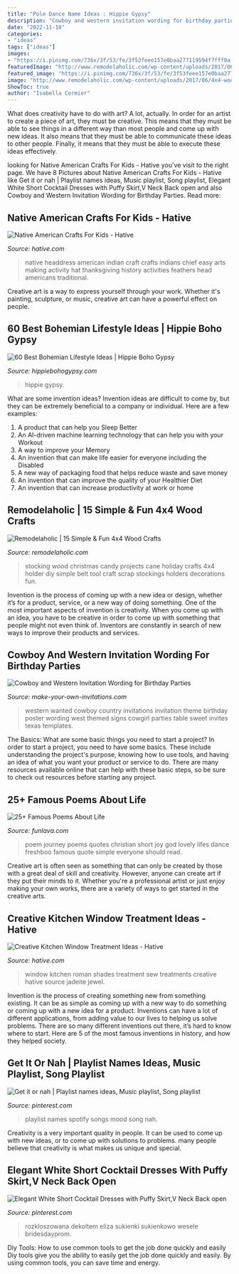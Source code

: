 ```yaml
---
title: "Pole Dance Name Ideas : Hippie Gypsy"
description: "Cowboy and western invitation wording for birthday parties"
date: "2022-11-18"
categories:
- "ideas"
tags: ["ideas"]
images:
- "https://i.pinimg.com/736x/3f/53/fe/3f53feee157e0baa277119594f7fff0a.jpg"
featuredImage: "http://www.remodelaholic.com/wp-content/uploads/2017/06/4x4-wood-craft-projects_Her-Tool-Belt-540x800.jpeg"
featured_image: "https://i.pinimg.com/736x/3f/53/fe/3f53feee157e0baa277119594f7fff0a.jpg"
image: "http://www.remodelaholic.com/wp-content/uploads/2017/06/4x4-wood-craft-projects_Her-Tool-Belt-540x800.jpeg"
ShowToc: true
author: "Isabella Cormier"
---
```



What does creativity have to do with art? A lot, actually. In order for an artist to create a piece of art, they must be creative. This means that they must be able to see things in a different way than most people and come up with new ideas. It also means that they must be able to communicate these ideas to other people. Finally, it means that they must be able to execute these ideas effectively.

	

		
looking for Native American Crafts For Kids - Hative you've visit to the right page. We have 8 Pictures about Native American Crafts For Kids - Hative like Get it or nah | Playlist names ideas, Music playlist, Song playlist, Elegant White Short Cocktail Dresses with Puffy Skirt,V Neck Back open and also Cowboy and Western Invitation Wording for Birthday Parties. Read more:
		
    
## Native American Crafts For Kids - Hative

<img loading=lazy src="https://hative.com/wp-content/uploads/2014/12/native-american-crafts/10-native-american-crafts.jpg" onerror="this.onerror=null;this.src='https://tse4.mm.bing.net/th?id=OIP.DbWkvH4xZS_TF6EG_WzR6QHaLH&amp;pid=15.1';" alt="Native American Crafts For Kids - Hative">

_Source: hative.com_

>native headdress american indian craft crafts indians chief easy arts making activity hat thanksgiving history activities feathers head americans traditional. 

	

Creative art is a way to express yourself through your work. Whether it's painting, sculpture, or music, creative art can have a powerful effect on people.

    
## 60 Best Bohemian Lifestyle Ideas | Hippie Boho Gypsy

<img loading=lazy src="https://hippiebohogypsy.com/wp-content/uploads/2019/09/Bohemian-Lifestyle-42-614x1024.jpg" onerror="this.onerror=null;this.src='https://tse1.mm.bing.net/th?id=OIP.estMKVljuvqB8QEr_waGRgHaMW&amp;pid=15.1';" alt="60 Best Bohemian Lifestyle Ideas | Hippie Boho Gypsy">

_Source: hippiebohogypsy.com_

>hippie gypsy. 

	

What are some invention ideas?
Invention ideas are difficult to come by, but they can be extremely beneficial to a company or individual. Here are a few examples:
1. A product that can help you Sleep Better 
2. An AI-driven machine learning technology that can help you with your Workout 
3. A way to improve your Memory 
4. An invention that can make life easier for everyone including the Disabled 
5. A new way of packaging food that helps reduce waste and save money 
6. An invention that can improve the quality of your Healthier Diet 
7. An invention that can increase productivity at work or home 
    
## Remodelaholic | 15 Simple &amp; Fun 4x4 Wood Crafts

<img loading=lazy src="http://www.remodelaholic.com/wp-content/uploads/2017/06/4x4-wood-craft-projects_Her-Tool-Belt-540x800.jpeg" onerror="this.onerror=null;this.src='https://tse2.mm.bing.net/th?id=OIP.TuGLDvTbayzshXsCB-8hbgHaK-&amp;pid=15.1';" alt="Remodelaholic | 15 Simple &amp; Fun 4x4 Wood Crafts">

_Source: remodelaholic.com_

>stocking wood christmas candy projects cane holiday crafts 4x4 holder diy simple belt tool craft scrap stockings holders decorations fun. 

	

Invention is the process of coming up with a new idea or design, whether it’s for a product, service, or a new way of doing something. One of the most important aspects of invention is creativity. When you come up with an idea, you have to be creative in order to come up with something that people might not even think of. Inventors are constantly in search of new ways to improve their products and services.

    
## Cowboy And Western Invitation Wording For Birthday Parties

<img loading=lazy src="http://www.make-your-own-invitations.com/image-files/bk-cowboy-invitations.jpg" onerror="this.onerror=null;this.src='https://tse2.mm.bing.net/th?id=OIP.RJZVQpE9lP8rbOSQTyvAGAHaLH&amp;pid=15.1';" alt="Cowboy and Western Invitation Wording for Birthday Parties">

_Source: make-your-own-invitations.com_

>western wanted cowboy country invitations invitation theme birthday poster wording west themed signs cowgirl parties table sweet invites texas templates. 

	

The Basics: What are some basic things you need to start a project?
In order to start a project, you need to have some basics. These include understanding the project's purpose, knowing how to use tools, and having an idea of what you want your product or service to do. There are many resources available online that can help with these basic steps, so be sure to check out resources before starting any project.

    
## 25+ Famous Poems About Life

<img loading=lazy src="http://2.bp.blogspot.com/-dREzj3YVKC4/UUZ63BwTeVI/AAAAAAAAEaY/07jpK7olp4k/s1600/life+a+journey+poem.jpg" onerror="this.onerror=null;this.src='https://tse4.mm.bing.net/th?id=OIP.U5d2RY1yvSWUWlQVwWNIRwHaE8&amp;pid=15.1';" alt="25+ Famous Poems About Life">

_Source: funlava.com_

>poem journey poems quotes christian short joy god lovely lifes dance freshboo famous quote simple everyone should read. 

	

Creative art is often seen as something that can only be created by those with a great deal of skill and creativity. However, anyone can create art if they put their minds to it. Whether you're a professional artist or just enjoy making your own works, there are a variety of ways to get started in the creative arts.

    
## Creative Kitchen Window Treatment Ideas - Hative

<img loading=lazy src="https://hative.com/wp-content/uploads/2015/02/kitchen-window-treatments/3-kitchen-window-treatments.jpg" onerror="this.onerror=null;this.src='https://tse1.mm.bing.net/th?id=OIP.ePBROA5hM2_Ga_lzRHwXaAHaNK&amp;pid=15.1';" alt="Creative Kitchen Window Treatment Ideas - Hative">

_Source: hative.com_

>window kitchen roman shades treatment sew treatments creative hative source jadeite jewel. 

	

Invention is the process of creating something new from something existing. It can be as simple as coming up with a new way to do something or coming up with a new idea for a product. Inventions can have a lot of different applications, from adding value to our lives to helping us solve problems. There are so many different inventions out there, it’s hard to know where to start. Here are 5 of the most famous inventions in history, and how they helped society.

    
## Get It Or Nah | Playlist Names Ideas, Music Playlist, Song Playlist

<img loading=lazy src="https://i.pinimg.com/736x/12/7c/6a/127c6a8de8c55eda7d241aeb63fedf7a.jpg" onerror="this.onerror=null;this.src='https://tse3.mm.bing.net/th?id=OIP.n8scgi-q7tbuUA3Ab0ccwQHaMu&amp;pid=15.1';" alt="Get it or nah | Playlist names ideas, Music playlist, Song playlist">

_Source: pinterest.com_

>playlist names spotify songs mood song nah. 

	

Creativity is a very important quality in people. It can be used to come up with new ideas, or to come up with solutions to problems. many people believe that creativity is what makes us unique and special.

    
## Elegant White Short Cocktail Dresses With Puffy Skirt,V Neck Back Open

<img loading=lazy src="https://i.pinimg.com/736x/3f/53/fe/3f53feee157e0baa277119594f7fff0a.jpg" onerror="this.onerror=null;this.src='https://tse3.mm.bing.net/th?id=OIP.AoWPDmxcGqKXYt6KyFsl_gHaKg&amp;pid=15.1';" alt="Elegant White Short Cocktail Dresses with Puffy Skirt,V Neck Back open">

_Source: pinterest.com_

>rozkloszowana dekoltem eliza sukienki sukienkowo wesele bridesdayprom. 

	

Diy Tools: How to use common tools to get the job done quickly and easily
Diy tools give you the ability to easily get the job done quickly and easily. By using common tools, you can save time and energy.

